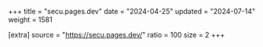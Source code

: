 +++
title = "secu.pages.dev"
date = "2024-04-25"
updated = "2024-07-14"
weight = 1581

[extra]
source = "https://secu.pages.dev/"
ratio = 100
size = 2
+++

